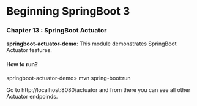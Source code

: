 # Beginning SpringBoot 3


### Chapter 13 : SpringBoot Actuator

**springboot-actuator-demo**: This module demonstrates SpringBoot Actuator features.

#### How to run?

springboot-actuator-demo> mvn spring-boot:run

Go to http://localhost:8080/actuator and from there you can see all other Actuator endpoinds.

